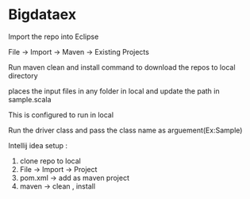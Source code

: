 # Bigdataex


Import the repo into Eclipse 

File -> Import -> Maven -> Existing Projects 

Run maven clean and install command to download the repos to local directory 

places the input files in any folder in local and update the path in sample.scala

This is configured to run in local

Run the driver class and pass the class name as arguement(Ex:Sample)



Intellij idea setup :

1. clone repo to local 
2. File -> Import -> Project 
3. pom.xml -> add as maven project 
4. maven -> clean , install
